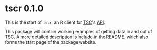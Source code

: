 # tscr 0.1.0
This is the start of `tscr`, an R client for 
[TSC](https://tsc.dbca.wa.gov.au/)'s [API](https://tsc.dbca.wa.gov.au/api/1/).

This package will contain working examples of getting data in and out of TSC.
A more detailed description is include in the README, which also forms the 
start page of the package website.
